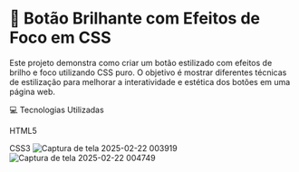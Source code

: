 

# 🎯 Botão Brilhante com Efeitos de Foco em CSS



Este projeto demonstra como criar um botão estilizado com efeitos de brilho e foco utilizando CSS puro.
O objetivo é mostrar diferentes técnicas de estilização para melhorar a interatividade e estética dos botões em uma página web.




💻 Tecnologias Utilizadas

HTML5

CSS3
![Captura de tela 2025-02-22 003919](https://github.com/user-attachments/assets/f63845e1-d8ea-40bd-b8de-cd3a448c4115)
![Captura de tela 2025-02-22 004749](https://github.com/user-attachments/assets/451ea217-99e7-4f34-a87a-d5be8ded375f)
